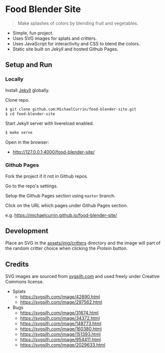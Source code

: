 # Food Blender Site
> Make splashes of colors by blending fruit and vegetables.

- Simple, fun project.
- Uses SVG images for splats and critters.
- Uses JavaScript for interactivity and CSS to blend the colors.
- Static site built on Jekyll and hosted Github Pages.


## Setup and Run

### Locally

Install [Jekyll](jekyllrb.com/) globally.

Clone repo.

```bash
$ git clone github.com:MichaelCurrin/food-blender-site.git
$ cd food-blender-site
```

Start Jekyll server with livereload enabled.

```bash
$ make serve
```

Open in the browser:

- http://127.0.0.1:4000/food-blender-site/


### Github Pages

Fork the project if it not in Github repos.

Go to the repo's settings.

Setup the Github Pages section using `master` branch.

Click on the URL which pages under Github Pages section.

e.g. https://michaelcurrin.github.io/food-blender-site/

## Development

Place an SVG in the [assets/img/critters](/assets/img/critters) directory and the image will part of the random critter choice when clicking the _Protein_ button.


## Credits

SVG images are sourced from [svgsilh.com](https://svgsilh.com) and used freely under Creative Commons license.

- Splats
    - https://svgsilh.com/image/42890.html
    - https://svgsilh.com/image/297562.html
- Bugs
    - https://svgsilh.com/image/31674.html
    - https://svgsilh.com/image/34372.html
    - https://svgsilh.com/image/148773.html
    - https://svgsilh.com/image/160380.html
    - https://svgsilh.com/image/151393.html
    - https://svgsilh.com/image/954411.html
    - https://svgsilh.com/image/2029633.html

